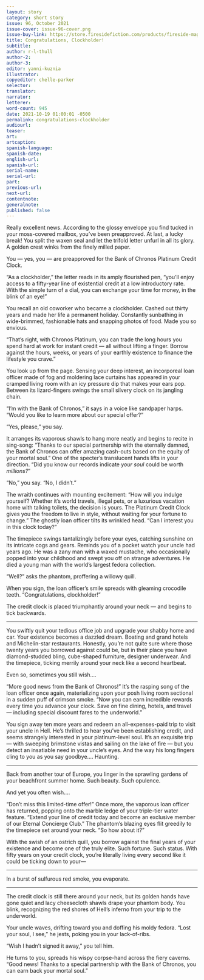 ```yaml
---
layout: story
category: short story
issue: 96, October 2021
issue-cover: issue-96-cover.png
issue-buy-link: https://store.firesidefiction.com/products/fireside-magazine-issue-96-october-2021
title: Congratulations, Clockholder!
subtitle:
author: r-l-thull
author-2:
author-3:
editor: yanni-kuznia
illustrator:
copyeditor: chelle-parker
selector:
translator:
narrator:
letterer:
word-count: 945
date: 2021-10-19 01:00:01 -0500
permalink: congratulations-clockholder
audiourl:
teaser:
art:
artcaption:
spanish-language:
spanish-date:
english-url:
spanish-url:
serial-name:
serial-url:
part:
previous-url:
next-url:
contentnote:
generalnote:
published: false
---
```

Really excellent news. According to the glossy envelope you find tucked in your moss-covered mailbox, you’ve been preapproved. At last, a lucky break! You split the waxen seal and let the trifold letter unfurl in all its glory. A golden crest winks from the finely milled paper.

You — yes, you — are preapproved for the Bank of Chronos Platinum Credit Clock.

“As a clockholder,” the letter reads in its amply flourished pen, “you’ll enjoy access to a fifty-year line of existential credit at a low introductory rate. With the simple turn of a dial, you can exchange your time for money, in the blink of an eye!”

You recall an old coworker who became a clockholder. Cashed out thirty years and made her life a permanent holiday. Constantly sunbathing in wide-brimmed, fashionable hats and snapping photos of food. Made you so envious.

“That’s right, with Chronos Platinum, you can trade the long hours you spend hard at work for instant credit — all without lifting a finger. Borrow against the hours, weeks, or years of your earthly existence to finance the lifestyle you crave.”

You look up from the page. Sensing your deep interest, an incorporeal loan officer made of fog and moldering lace curtains has appeared in your cramped living room with an icy pressure dip that makes your ears pop. Between its lizard-fingers swings the small silvery clock on its jangling chain.

“I’m with the Bank of Chronos,” it says in a voice like sandpaper harps. “Would you like to learn more about our special offer?”

“Yes, please,” you say.

It arranges its vaporous shawls to hang more neatly and begins to recite in sing-song: “Thanks to our special partnership with the eternally damned, the Bank of Chronos can offer amazing cash-outs based on the equity of your mortal soul.” One of the specter’s translucent hands lifts in your direction. “Did you know our records indicate _your soul_ could be worth _millions?_”

“No,” you say. “No, I didn’t.”

The wraith continues with mounting excitement: “How will you indulge yourself? Whether it’s world travels, illegal pets, or a luxurious vacation home with talking toilets, the decision is yours. The Platinum Credit Clock gives you the freedom to live in style, without waiting for your fortune to change.” The ghostly loan officer tilts its wrinkled head. “Can I interest you in this clock today?”

The timepiece swings tantalizingly before your eyes, catching sunshine on its intricate cogs and gears. Reminds you of a pocket watch your uncle had years ago. He was a zany man with a waxed mustache, who occasionally popped into your childhood and swept you off on strange adventures. He died a young man with the world’s largest fedora collection.

“Well?” asks the phantom, proffering a willowy quill.

When you sign, the loan officer’s smile spreads with gleaming crocodile teeth. “Congratulations, clockholder!”

The credit clock is placed triumphantly around your neck — and begins to tick backwards.

---

You swiftly quit your tedious office job and upgrade your shabby home and car. Your existence becomes a dazzled dream. Boating and grand hotels and Michelin-star restaurants. Honestly, you’re not quite sure where those twenty years you borrowed against could be, but in their place you have diamond-studded bling, cube-shaped furniture, designer underwear. And the timepiece, ticking merrily around your neck like a second heartbeat.

Even so, sometimes you still wish….

“More good news from the Bank of Chronos!” It’s the rasping song of the loan officer once again, materializing upon your posh living room sectional in a sudden puff of crimson smoke. “Now you can earn incredible rewards every time you advance your clock. Save on fine dining, hotels, and travel — including special discount fares to the underworld.”

You sign away ten more years and redeem an all-expenses-paid trip to visit your uncle in Hell. He’s thrilled to hear you’ve been establishing credit, and seems strangely interested in your platinum-level soul. It’s an exquisite trip — with sweeping brimstone vistas and sailing on the lake of fire — but you detect an insatiable need in your uncle’s eyes. And the way his long fingers cling to you as you say goodbye…. Haunting.

---

Back from another tour of Europe, you linger in the sprawling gardens of your beachfront summer home. Such beauty. Such opulence.

And yet you often wish….

“Don’t miss this limited-time offer!” Once more, the vaporous loan officer has returned, popping onto the marble ledge of your triple-tier water feature. “Extend your line of credit today and become an exclusive member of our Eternal Concierge Club.” The phantom’s blazing eyes flit greedily to the timepiece set around your neck. “So how about it?”

With the swish of an ostrich quill, you borrow against the final years of your existence and become one of the truly elite. Such fortune. Such status. With fifty years on your credit clock, you’re literally living every second like it could be ticking down to your—

---

In a burst of sulfurous red smoke, you evaporate.

---

The credit clock is still there around your neck, but its golden hands have gone quiet and lacy cheesecloth shawls drape your phantom body. You blink, recognizing the red shores of Hell’s inferno from your trip to the underworld.

Your uncle waves, drifting toward you and doffing his moldy fedora. “Lost your soul, I see,” he jests, poking you in your lack-of-ribs.

“Wish I hadn’t signed it away,” you tell him.

He turns to you, spreads his wispy corpse-hand across the fiery caverns. “Good news! Thanks to a special partnership with the Bank of Chronos, you can earn back your mortal soul.”
